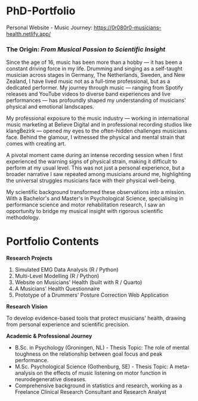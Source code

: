 # PhD-Portfolio

Personal Website - Music Journey: https://0r080r0-musicians-health.netlify.app/

### The Origin: *From Musical Passion to Scientific Insight*

Since the age of 16, music has been more than a hobby — it has been a constant driving force in my life. Drumming and singing as a self-taught musician across stages in Germany, The Netherlands, Sweden, and New Zealand, I have lived music not as a full-time professional, but as a dedicated performer. My journey through music — ranging from Spotify releases and YouTube videos to diverse band experiences and live performances — has profoundly shaped my understanding of musicians' physical and emotional landscapes.

My professional exposure to the music industry — working in international music marketing at Believe Digital and in professional recording studios like klangBezirk
— opened my eyes to the often-hidden challenges musicians face. Behind the glamour, I witnessed the physical and mental strain that comes with creating art.

A pivotal moment came during an intense recording session when I first experienced the warning signs of physical strain, making it difficult to perform at my usual level. This was not just a personal experience, but a broader narrative I saw repeated among musicians around me, highlighting the universal struggles musicians face with their physical well-being.

My scientific background transformed these observations into a mission. With a Bachelor's and Master's in Psychological Science, specialising in performance 
science and motor rehabilitation research, I saw an opportunity to bridge my musical insight with rigorous scientific methodology.

# Portfolio Contents

**Research Projects**
1. Simulated EMG Data Analysis (R / Python)
2. Multi-Level Modelling (R / Python)
3. Website on Musicians' Health (built with R / Quarto)
4. A Musicians' Health Questionnaire
5. Prototype of a Drummers' Posture Correction Web Application


**Research Vision**

To develop evidence-based tools that protect musicians' health, drawing from personal experience and scientific precision.

**Academic & Professional Journey**
* B.Sc. in Psychology (Groningen, NL) - Thesis Topic: The role of mental toughness on the relationship between goal focus and peak performance.
* M.Sc. Psychological Science (Gothenburg, SE) - Thesis Topic: A meta-analysis on the effects of music listening on motor function in neurodegenerative diseases.
* Comprehensive background in statistics and research, working as a Freelance Clinical Research Consultant and Research Analyst

